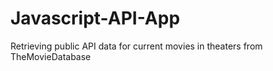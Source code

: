 # Javascript-API-App
Retrieving public API data for current movies in theaters from TheMovieDatabase 
